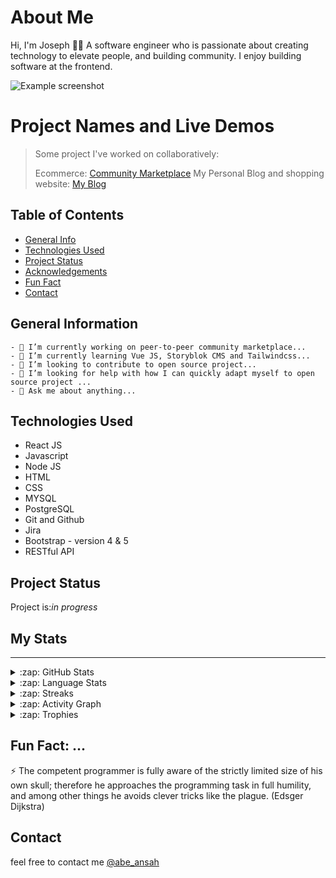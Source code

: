 # About Me
Hi, I'm Joseph 👋🏾 
A software engineer who is passionate about creating technology to elevate people, and building community. I enjoy building software at the frontend.

![Example screenshot](https://pbs.twimg.com/profile_banners/2289852416/1574342990/1080x360)

# Project Names and Live Demos
> Some project I've worked on collaboratively:
> <!-- If you have the project hosted somewhere, include the link here. -->
> Ecommerce: [Community Marketplace](https://marketplace-rural.amalitech.org)
> My Personal Blog and shopping website: [My Blog](https://abeansah.vercel.app/)

## Table of Contents
* [General Info](#general-information)
* [Technologies Used](#technologies-used)
* [Project Status](#project-status)
* [Acknowledgements](#acknowledgements)
* [Fun Fact](#fun-fact)
* [Contact](#contact)
<!-- * [License](#license) -->


## General Information
```
- 🔭 I’m currently working on peer-to-peer community marketplace...
- 🌱 I’m currently learning Vue JS, Storyblok CMS and Tailwindcss...
- 👯 I’m looking to contribute to open source project...
- 🤔 I’m looking for help with how I can quickly adapt myself to open source project ...
- 💬 Ask me about anything...
```
<!-- You don't have to answer all the questions - just the ones relevant to your project. -->


## Technologies Used
- React JS                              
- Javascript 
- Node JS
- HTML
- CSS
- MYSQL
- PostgreSQL
- Git and Github
- Jira
- Bootstrap - version 4 & 5
- RESTful API


## Project Status
Project is:_in progress_


## My Stats
---
 <details>
 <summary>:zap: GitHub Stats</summary>

  [![My GitHub Stats](https://github-readme-stats.vercel.app/api/?username=josephadeabah&count_private=true&theme=cobalt2&showicons=true)]()
  </details>
 <details>
 <summary>:zap: Language Stats</summary>

 [![My GitHub Language Stats](https://github-readme-stats.vercel.app/api/top-langs/?username=josephadeabah&langs_count=5&theme=cobalt2)]()
 </details>

 <details>
 <summary>:zap: Streaks</summary>

[![GitHub Streak](https://github-readme-streak-stats.herokuapp.com/?user=josephadeabah&theme=dark)](https://git.io/streak-stats)

</details>

 <details>
    <summary>:zap: Activity Graph</summary>

[![Abe Ansah github activity graph](https://activity-graph.herokuapp.com/graph?username=josephadeabah&theme=dracula)](https://github.com/al-husayn/github-readme-activity-graph)
</details>

<details>
    <summary>:zap: Trophies</summary>

 
 [![trophy](https://github-profile-trophy.vercel.app/?username=josephadeabah&theme=onedark)](https://github.com/ryo-ma/github-profile-trophy)
</details>



## Fun Fact: ...
⚡ The competent programmer is fully aware of the strictly limited size of his own skull; therefore he approaches the programming task in full humility, and among other things he avoids clever tricks like the plague. (Edsger Dijkstra)

## Contact
 feel free to contact me [@abe_ansah](https://www.linkedin.com/in/joseph-835977a5/)


<!-- Optional -->
<!-- ## License -->
<!-- This project is open source and available under the [... License](). -->

<!-- You don't have to include all sections - just the one's relevant to your project -->



